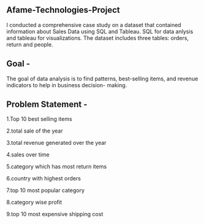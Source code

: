 ## Afame-Technologies-Project
I conducted a comprehensive case study on a dataset that contained information about Sales Data using SQL and Tableau. SQL for data anlysis and tableau for visualizations. The dataset includes three tables: orders, return and people.

## Goal - 
The goal of data analysis is to find patterns, best-selling items, and revenue indicators to help in business decision-
making.

## Problem Statement - 
1.Top 10 best selling items

2.total sale of the year
 
3.total revenue generated over the year

4.sales over time

5.category which has most return items

6.country with highest orders

7.top 10 most popular category

8.category wise profit

9.top 10 most expensive shipping cost

